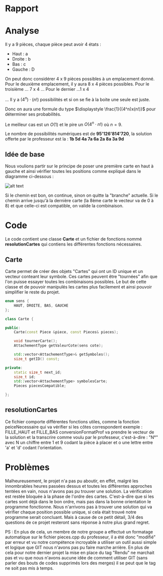 # Rapport 

# Analyse
Il y a 9 pièces, chaque pièce peut avoir 4 états :
- Haut : a
- Droite : b
- Bas : c
- Gauche : D

On peut donc considérer 4 x 9 pièces possibles à un emplacement donné.
Pour le deuxième emplacement, il y aura 8 x 4 pièces possibles.
Pour le troisième ... 7 x 4
...
Pour le dernier ...1 x 4

... Il y a $(4^n) \cdot (n!)$ possibilités et si on se fie à la boite une seule est juste.

Donc on aura une formule du type $\displaystyle \frac{1}{(4^n)x(n!)}$ pour déterminer ses probabilités.

Le meilleur cas est un $O(1)$ et le pire un $O(4^{n}\cdot n!)$ où $n=9$.

Le nombre de possibilités numériques est de **95'126'814'720**, la solution offerte par le professeur est la : **1b 5d 4a 7a 6a 2a 8a 3a 9d**

## Idée de base

Nous voulions partir sur le principe de poser une première carte en haut à gauche et ainsi vérifier toutes les positions comme expliqué dans le diagramme ci-dessous :

![alt text](https://github.com/kevinAuberson/ASD2023-L2-Recursivite/blob/main/rapport/diagramme.jpg?raw=true)

Si le chemin est bon, on continue, sinon on quitte la "branche" actuelle. Si le chemin arrive jusqu'à la dernière carte (la 8ème carte le vecteur va de 0 à 8) et que celle-ci est compatible, on valide la combinaison.

# Code

Le code contient une classe **Carte** et un fichier de fonctions nommé **resolutionCartes** qui contiens les différentes fonctions nécessaires.

## Carte

Carte permet de créer des objets "Cartes" qui ont un ID unique et un vecteur conteant leur symbole.
Ces cartes peuvent être "tournées" afin que l'on puisse essayer toutes les combinaisons possibles.
Le but de cette classe et de pouvoir manipulés les cartes plus facilement et ainsi pouvoir simplifier le reste du projet.

```C++
enum sens {
    HAUT, DROITE, BAS, GAUCHE
};

class Carte {

public:
    Carte(const Piece &piece, const Pieces& pieces);

    void tournerCarte();
    AttachementType getValeurCote(sens cote);

    std::vector<AttachementType>& getSymboles();
    size_t getID() const;

private:
    static size_t next_id;
    size_t id;
    std::vector<AttachementType> symbolesCarte;
    Pieces piecesCompatible;

};

```
## resolutionCartes
Ce fichier comporte différentes fonctions utiles, comme la fonction peiceNecessaire qui va vérifier si les côtes correspondent exemple : FILLE_HAUT et FILLE_BAS
conversionFormatProf va prendre le vecteur de la solution et la transcrire comme voulu par le professeur, c'est-à-dire : "N°" avec N un chiffre entre 1 et 9 codant la pièce à placer et o une lettre entre 'a' et 'd' codant l'orientation.


# Problèmes

Malheureusement, le projet n'a pas pu aboutir, en effet, malgré les innombrables heures passées dessus et toutes les différentes approches tentées en vain, nous n'avons pas pu trouver une solution. La vérification est restée bloquée à la phase de l'ordre des cartes. C'est-à-dire que si les cartes sont déjà dans le bon ordre, mais pas dans la bonne orientation le programme fonctionne. Nous n'arrivons pas à trouver une solution qui va vérifier chaque position possible unique, si cela était trouvé notre programme serait concluant. Mais à cause de ce petit détail, 3/4 des questions de ce projet resteront sans réponse à notre plus grand regret.

PS : En plus de cela, un membre de notre groupe a effectué un formatage automatique sur le fichier pieces.cpp du professeur, il a été donc "modifié" par erreur et vu notre compétence incroyable a utiliser un outil aussi simple et logique que GIT nous n'avons pas pu faire marche arrière. En plus de cela pour notre dernier projet la mise en place du tag "Rendu" ne marchait pas et vu que nous n'avons aucune idée de comment utiliser GIT (sans parler des bouts de codes supprimés lors des merges) il se peut que le tag ne soit pas mis à temps.
